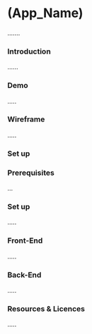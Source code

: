 # (App_Name)
  .......
### Introduction
 ......
 
### Demo  
 .....
   
### Wireframe  
 .....   
   
### Set up  

### Prerequisites
... 

### Set up  
 .....
   
   
### Front-End  
 .....
   
   
### Back-End 
 .....
   
   

### Resources & Licences
 .....
  
